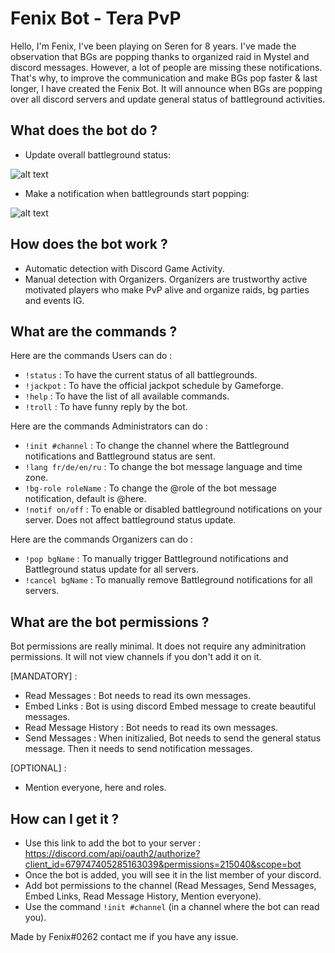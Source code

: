 # Fenix Bot - Tera PvP

Hello, I'm Fenix, I've been playing on Seren for 8 years. I've made the observation that BGs are popping thanks to organized raid in Mystel and discord messages. However, a lot of people are missing these notifications. That's why, to improve the communication and make BGs pop faster & last longer, I have created the Fenix Bot. It will announce when BGs are popping over all discord servers and update general status of battleground activities. 

## What does the bot do ?

- Update overall battleground status: 

![alt text](https://images-ext-2.discordapp.net/external/evBp1F3Qf4pSxuLv6lTOmTPJgZFzDwKnZyl-2wOkdxc/https/i.ibb.co/m9F3YZp/fenix-status.png)
- Make a notification when battlegrounds start popping: 

![alt text](https://images-ext-2.discordapp.net/external/bvf0sCmZBv53_AYe31c-9RLvK0RDKQGxByNOZYdg-V4/https/i.ibb.co/fDTFs4M/fenix-notifs.png)

## How does the bot work ? 

- Automatic detection with Discord Game Activity.
- Manual detection with Organizers. Organizers are trustworthy active motivated players who make PvP alive and organize raids, bg parties and events IG.


## What are the commands ? 

Here are the commands Users can do : 

- `!status` : To have the current status of all battlegrounds.
- `!jackpot` : To have the official jackpot schedule by Gameforge.
- `!help` : To have the list of all available commands.
- `!troll` : To have funny reply by the bot.

Here are the commands Administrators can do :

- `!init #channel` : To change the channel where the Battleground notifications and Battleground status are sent.
- `!lang fr/de/en/ru` : To change the bot message language and time zone.
- `!bg-role roleName` : To change the @role of the bot message notification, default is @here.
- `!notif on/off` : To enable or disabled battleground notifications on your server. Does not affect battleground status update.

Here are the commands Organizers can do : 

- `!pop bgName` : To manually trigger Battleground notifications and Battleground status update for all servers.
- `!cancel bgName` : To manually remove Battleground notifications for all servers.

## What are the bot permissions ?

Bot permissions are really minimal. It does not require any adminitration permissions. It will not view channels if you don't add it on it.

[MANDATORY] : 
- Read Messages : Bot needs to read its own messages.
- Embed Links : Bot is using discord Embed message to create beautiful messages.
- Read Message History : Bot needs to read its own messages.
- Send Messages : When initizalied, Bot needs to send the general status message. Then it needs to send notification messages. 

[OPTIONAL] : 
- Mention everyone, here and roles. 

## How can I get it ? 

- Use this link to add the bot to your server : https://discord.com/api/oauth2/authorize?client_id=679747405285163039&permissions=215040&scope=bot
- Once the bot is added, you will see it in the list member of your discord.
- Add bot permissions to the channel (Read Messages, Send Messages, Embed Links, Read Message History, Mention everyone).
- Use the command `!init #channel` (in a channel where the bot can read you).



Made by Fenix#0262 contact me if you have any issue.

